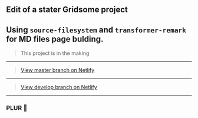 ## Edit of a stater Gridsome project

Using `source-filesystem` and `transformer-remark` for MD files page bulding.
---
> This project is in the making 
---
> [View master branch on Netlify](https://kofsome-develop.netlify.app/)
---
> [View develop branch on Netlify](https://kofsome-develop.netlify.app/)
---
### PLUR 🌈
